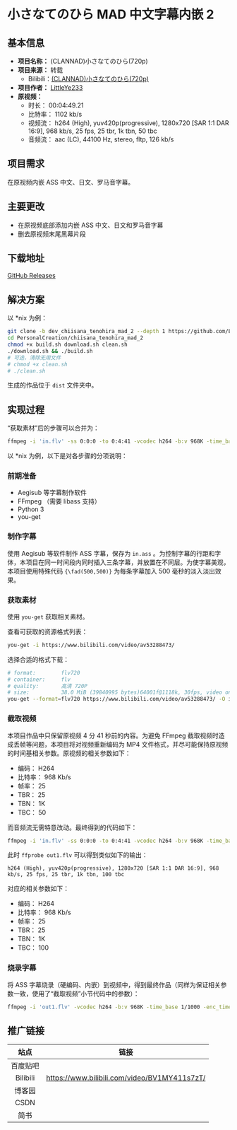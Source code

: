 <!-- Project README Template v1.0.0 for Video -->

# 小さなてのひら MAD 中文字幕内嵌 2

## 基本信息

- **项目名称：** (CLANNAD)小さなてのひら(720p)
- **项目来源：** 转载
  - Bilibili：[(CLANNAD)小さなてのひら(720p)](https://www.bilibili.com/video/av53288473/)
- **项目作者：** [LittleYe233](https://github.com/LittleYe233)
- **原视频：**
  - 时长： 00:04:49.21
  - 比特率： 1102 kb/s
  - 视频流： h264 (High), yuv420p(progressive), 1280x720 [SAR 1:1 DAR 16:9], 968 kb/s, 25 fps, 25 tbr, 1k tbn, 50 tbc
  - 音频流： aac (LC), 44100 Hz, stereo, fltp, 126 kb/s

## 项目需求

在原视频内嵌 ASS 中文、日文、罗马音字幕。

## 主要更改

- 在原视频底部添加内嵌 ASS 中文、日文和罗马音字幕
- 删去原视频末尾黑幕片段

## 下载地址

[GitHub Releases](https://github.com/LittleYe233/PersonalCreation/releases/tag/dev_chiisana_tenohira_mad_2-creation-v1.0.0)

## 解决方案

以 *nix 为例：

```bash
git clone -b dev_chiisana_tenohira_mad_2 --depth 1 https://github.com/LittleYe233/PersonalCreation.git
cd PersonalCreation/chiisana_tenohira_mad_2
chmod +x build.sh download.sh clean.sh
./download.sh && ./build.sh
# 可选，清除无用文件
# chmod +x clean.sh
# ./clean.sh
```

生成的作品位于 `dist` 文件夹中。

## 实现过程

“获取素材”后的步骤可以合并为：

```bash
ffmpeg -i 'in.flv' -ss 0:0:0 -to 0:4:41 -vcodec h264 -b:v 968K -time_base 1/1000 -enc_time_base 1/50 -r 25 -acodec copy -filter_complex "subtitles='in.ass'" 'out.flv'
```

以 *nix 为例，以下是对各步骤的分项说明：

### 前期准备

- Aegisub 等字幕制作软件
- FFmpeg （需要 libass 支持）
- Python 3
- you-get

### 制作字幕

使用 Aegisub 等软件制作 ASS 字幕，保存为 `in.ass` 。为控制字幕的行距和字体，本项目在同一时间段内同时插入三条字幕，并放置在不同层。为使字幕美观，本项目使用特殊代码 `{\fad(500,500)}` 为每条字幕加入 500 毫秒的淡入淡出效果。

### 获取素材

使用 `you-get` 获取相关素材。

查看可获取的资源格式列表：

```bash
you-get -i https://www.bilibili.com/video/av53288473/
```

选择合适的格式下载：

```bash
# format:        flv720
# container:     flv
# quality:       高清 720P
# size:          38.0 MiB (39840995 bytes)64001f@1118k, 30fps, video only, 39.13MiB
you-get --format=flv720 https://www.bilibili.com/video/av53288473/ -O in.flv
```

### 截取视频

<!-- https://blog.csdn.net/ternence_hsu/article/details/109705234 -->

本项目作品中只保留原视频 4 分 41 秒前的内容。为避免 FFmpeg 截取视频时造成丢帧等问题，本项目将对视频重新编码为 MP4 文件格式，并尽可能保持原视频的时间基相关参数。原视频的相关参数如下：

- 编码： H264
- 比特率： 968 Kb/s
- 帧率： 25
- TBR： 25
- TBN： 1K
- TBC： 50

而音频流无需特意改动。最终得到的代码如下：

```bash
ffmpeg -i 'in.flv' -ss 0:0:0 -to 0:4:41 -vcodec h264 -b:v 968K -time_base 1/1000 -enc_time_base 1/50 -r 25 -acodec copy 'out1.flv'
```

此时 `ffprobe out1.flv` 可以得到类似如下的输出：

```text
h264 (High), yuv420p(progressive), 1280x720 [SAR 1:1 DAR 16:9], 968 kb/s, 25 fps, 25 tbr, 1k tbn, 100 tbc
```

对应的相关参数如下：

- 编码： H264
- 比特率： 968 Kb/s
- 帧率： 25
- TBR： 25
- TBN： 1K
- TBC： 100

### 烧录字幕

将 ASS 字幕烧录（硬编码、内嵌）到视频中，得到最终作品（同样为保证相关参数一致，使用了“截取视频”小节代码中的参数）：

```bash
ffmpeg -i 'out1.flv' -vcodec h264 -b:v 968K -time_base 1/1000 -enc_time_base 1/50 -r 25 -acodec copy -filter_complex "subtitles='in.ass'" 'out.flv'
```

## 推广链接

| 站点 | 链接 |
| :-: | :-: |
| 百度贴吧 |  |
| Bilibili | https://www.bilibili.com/video/BV1MY411s7zT/ |
| 博客园 |  |
| CSDN |  |
| 简书 |  |
